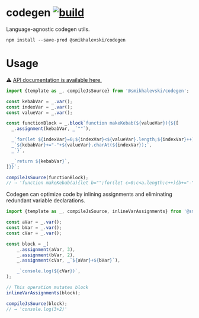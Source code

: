 # codegen [![build](https://github.com/smikhalevski/codegen/actions/workflows/master.yml/badge.svg?branch=master&event=push)](https://github.com/smikhalevski/codegen/actions/workflows/master.yml)

Language-agnostic codegen utils.

```shell
npm install --save-prod @smikhalevski/codegen
```

# Usage

⚠️ [API documentation is available here.](https://smikhalevski.github.io/codegen/)

```ts
import {template as _, compileJsSource} from '@smikhalevski/codegen';

const kebabVar = _.var();
const indexVar = _.var();
const valueVar = _.var();

const functionBlock = _.block`function makeKebab(${valueVar}){${[
  _.assignment(kebabVar, _`""`),

  _`for(let ${indexVar}=0;${indexVar}<${valueVar}.length;${indexVar}++){`,
  _`${kebabVar}+="-"+${valueVar}.charAt(${indexVar});`,
  _`}`,

  _`return ${kebabVar}`,
]}}`;

compileJsSource(functionBlock);
// → 'function makeKebab(a){let b="";for(let c=0;c<a.length;c++){b+="-"+a.charAt(c);}return b}'
```

Codegen can optimize code by inlining assignments and eliminating redundant variable declarations.

```ts
import {template as _, compileJsSource, inlineVarAssignments} from '@smikhalevski/codegen';

const aVar = _.var();
const bVar = _.var();
const cVar = _.var();

const block = _(
    _.assignment(aVar, 3),
    _.assignment(bVar, 2),
    _.assignment(cVar, _`${aVar}+${bVar}`),

    _`console.log(${cVar})`,
);

// This operation mutates block
inlineVarAssignments(block);

compileJsSource(block);
// → 'console.log(3+2)'
```
